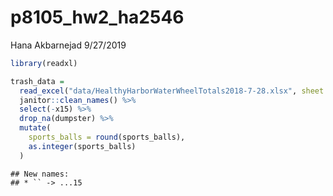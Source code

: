 p8105\_hw2\_ha2546
================
Hana Akbarnejad
9/27/2019

``` r
library(readxl)

trash_data = 
  read_excel("data/HealthyHarborWaterWheelTotals2018-7-28.xlsx", sheet = "Mr. Trash Wheel") %>% 
  janitor::clean_names() %>% 
  select(-x15) %>% 
  drop_na(dumpster) %>% 
  mutate(
    sports_balls = round(sports_balls),
    as.integer(sports_balls)
  )
```

    ## New names:
    ## * `` -> ...15
